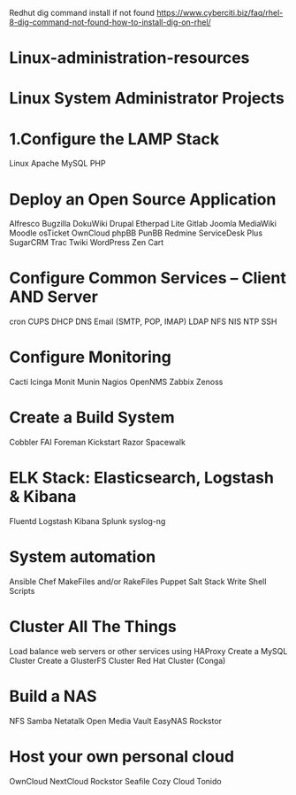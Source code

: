 
Redhut dig command install if not found
https://www.cyberciti.biz/faq/rhel-8-dig-command-not-found-how-to-install-dig-on-rhel/

# Linux-administration-resources

# Linux System Administrator Projects

# 1.Configure the LAMP Stack
Linux
Apache
MySQL
PHP
# Deploy an Open Source Application
Alfresco
Bugzilla
DokuWiki
Drupal
Etherpad Lite
Gitlab
Joomla
MediaWiki
Moodle
osTicket
OwnCloud
phpBB
PunBB
Redmine
ServiceDesk Plus
SugarCRM
Trac
Twiki
WordPress
Zen Cart

#  Configure Common Services – Client AND Server
cron
CUPS
DHCP
DNS
Email (SMTP, POP, IMAP)
LDAP
NFS
NIS
NTP
SSH
# Configure Monitoring
Cacti
Icinga
Monit
Munin
Nagios
OpenNMS
Zabbix
Zenoss
#  Create a Build System
Cobbler
FAI
Foreman
Kickstart
Razor
Spacewalk
# ELK Stack: Elasticsearch, Logstash & Kibana
Fluentd
Logstash
Kibana
Splunk
syslog-ng
# System automation
Ansible
Chef
MakeFiles and/or RakeFiles
Puppet
Salt Stack
Write Shell Scripts
# Cluster All The Things
Load balance web servers or other services using HAProxy
Create a MySQL Cluster
Create a GlusterFS Cluster
Red Hat Cluster (Conga)
#  Build a NAS
NFS
Samba
Netatalk
Open Media Vault
EasyNAS
Rockstor
# Host your own personal cloud
OwnCloud
NextCloud
Rockstor
Seafile
Cozy Cloud
Tonido
